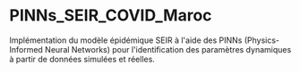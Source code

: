 # PINNs_SEIR_COVID_Maroc
Implémentation du modèle épidémique SEIR à l'aide des PINNs (Physics-Informed Neural Networks) pour l'identification des paramètres dynamiques à partir de données simulées et réelles.
